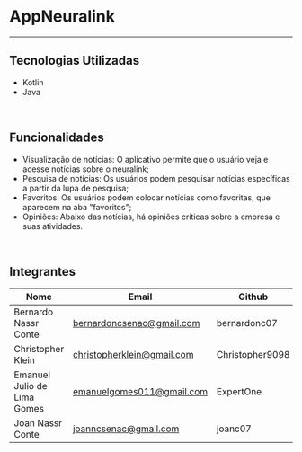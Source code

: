 # AppNeuralink
<hr>


## Tecnologias Utilizadas

- Kotlin
- Java

<br>

## Funcionalidades

- Visualização de notícias: O aplicativo permite que o usuário veja e acesse notícias sobre o neuralink;
- Pesquisa de notícias: Os usuários podem pesquisar notícias específicas a partir da lupa de pesquisa;
- Favoritos: Os usuários podem colocar notícias como favoritas, que aparecem na aba "favoritos";
- Opiniões: Abaixo das notícias, há opiniões críticas sobre a empresa e suas atividades.

<br>

## Integrantes

| Nome                        | Email                      | Github          |
|-----------------------------|----------------------------|-----------------|
| Bernardo Nassr Conte        | bernardoncsenac@gmail.com  | bernardonc07    |
| Christopher Klein           | christopherklein@gmail.com | Christopher9098 |
| Emanuel Julio de Lima Gomes | emanuelgomes011@gmail.com  | ExpertOne       |
| Joan Nassr Conte            | joanncsenac@gmail.com      | joanc07         |

  
